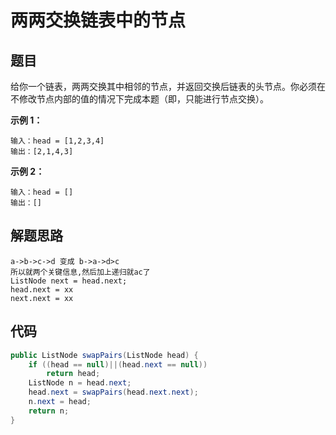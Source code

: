 # 两两交换链表中的节点

## 题目

给你一个链表，两两交换其中相邻的节点，并返回交换后链表的头节点。你必须在不修改节点内部的值的情况下完成本题（即，只能进行节点交换）。



**示例 1：**

```
输入：head = [1,2,3,4]
输出：[2,1,4,3]
```

**示例 2：**

```
输入：head = []
输出：[]
```



## 解题思路

```
a->b->c->d 变成 b->a->d>c 
所以就两个关键信息,然后加上递归就ac了
ListNode next = head.next;
head.next = xx
next.next = xx
```

## 代码

```java
public ListNode swapPairs(ListNode head) {
    if ((head == null)||(head.next == null))
        return head;
    ListNode n = head.next;
    head.next = swapPairs(head.next.next);
    n.next = head;
    return n;
}
```

